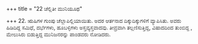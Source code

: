 +++
title = "22 ಚೆಲ್ಲಿತೀ ಮುನಿಯೂಥ"

+++
22. ಋಷಿಗಳ ಗುಂಪು ಚೆಲ್ಲಾಪಿಲ್ಲಿಯಾಯಿತು. ಅದರ ಆರ್ತನಾದ ದಿಕ್ಕುದಿಕ್ಕುಗಳಿಗೆ ವ್ಯಾಪಿಸಿತು.  ಅವರು ಹಿಡಿದಿದ್ದ ಸಮಿಧೆ, ದರ್ಭೆಗಳು, ಹೂಬಳ್ಳಿಗಳು ಅಸ್ತವ್ಯಸ್ತವಾದವು. ತೀವ್ರವಾಗಿ ತಲ್ಲಣಿಸುತ್ತಿದ್ದ, ವಿಷಾದದಿಂದ ತುಂಬಿದ್ದ , ಮೇಲುಸಿರು ಬಿಡುತ್ತಿದ್ದ ಮುನಿಜನರನ್ನು ಪಾಂಡವರು ನೋಡಿದರು.